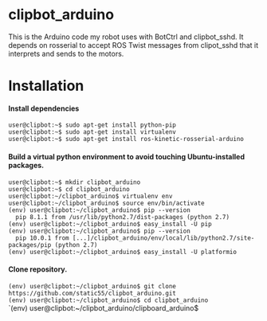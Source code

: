 # clipbot_arduino

This is the Arduino code my robot uses with BotCtrl and clipbot_sshd. It depends on rosserial to accept ROS Twist messages from clipot_sshd that it interprets and sends to the motors.

# Installation

#### Install dependencies

`user@clipbot:~$ sudo apt-get install python-pip`<br>
`user@clipbot:~$ sudo apt-get install virtualenv`<br>
`user@clipbot:~$ sudo apt-get install ros-kinetic-rosserial-arduino`

#### Build a virtual python environment to avoid touching Ubuntu-installed packages.

`user@clipbot:~$ mkdir clipbot_arduino`<br>
`user@clipbot:~$ cd clipbot_arduino`<br>
`user@clipbot:~/clipbot_arduino$ virtualenv env`<br>
`user@clipbot:~/clipbot_arduino$ source env/bin/activate`<br>
`(env) user@clipbot:~/clipbot_arduino$ pip --version`<br>
`  pip 8.1.1 from /usr/lib/python2.7/dist-packages (python 2.7)`<br>
`(env) user@clipbot:~/clipbot_arduino$ easy_install -U pip`<br>
`(env) user@clipbot:~/clipbot_arduino$ pip --version`<br>
`  pip 10.0.1 from [...]/clipbot_arduino/env/local/lib/python2.7/site-packages/pip (python 2.7)`<br>
`(env) user@clipbot:~/clipbot_arduino$ easy_install -U platformio`

#### Clone repository.

`(env) user@clipbot:~/clipbot_arduino$ git clone https://github.com/static55/clipbot_arduino.git`<br>
`(env) user@clipbot:~/clipbot_arduino$ cd clipbot_arduino`<br>
`(env) user@clipbot:~/clipbot_arduino/clipboard_arduino$
